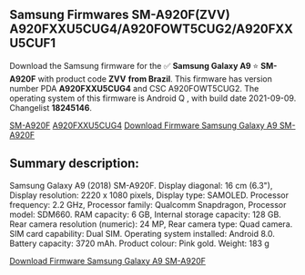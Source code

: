 <h2>Samsung Firmwares SM-A920F(ZVV) A920FXXU5CUG4/A920FOWT5CUG2/A920FXXU5CUF1</h2>
Download the Samsung firmware for the ✅ <strong>Samsung Galaxy A9 </strong> ⭐ <strong>SM-A920F</strong> with product code <strong>ZVV</strong> <strong> from Brazil</strong>. This firmware has version number PDA <strong>A920FXXU5CUG4</strong> and CSC A920FOWT5CUG2. The operating system of this firmware is Android Q , with build date 2021-09-09. Changelist <strong>18245146</strong>.


[SM-A920F](https://samfirm.shop/samsung/model/SM-A920F)
[A920FXXU5CUG4](https://samfirm.shop/samsung/pda/A920FXXU5CUG4)
[Download Firmware Samsung Galaxy A9 SM-A920F](https://samfirm.shop/samsung/firmware/455016)
<h2>Summary description:</h2>
<p>Samsung Galaxy A9 (2018) SM-A920F. Display diagonal: 16 cm (6.3"), Display resolution: 2220 x 1080 pixels, Display type: SAMOLED. Processor frequency: 2.2 GHz, Processor family: Qualcomm Snapdragon, Processor model: SDM660. RAM capacity: 6 GB, Internal storage capacity: 128 GB. Rear camera resolution (numeric): 24 MP, Rear camera type: Quad camera. SIM card capability: Dual SIM. Operating system installed: Android 8.0. Battery capacity: 3720 mAh. Product colour: Pink gold. Weight: 183 g</p>


[Download Firmware Samsung Galaxy A9 SM-A920F](https://samfirm.shop/samsung/firmware/455016)

